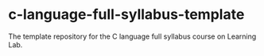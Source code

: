 # c-language-full-syllabus-template
The template repository for the C language full syllabus course on Learning Lab.
